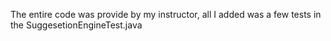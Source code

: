 The entire code was provide by my instructor, all I added was a few tests in the SuggesetionEngineTest.java
